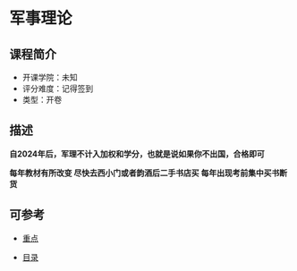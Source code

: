# 军事理论

## 课程简介

- 开课学院：未知
- 评分难度：记得签到
- 类型：开卷

## 描述

**自2024年后，军理不计入加权和学分，也就是说如果你不出国，合格即可**

**每年教材有所改变 尽快去西小门或者韵酒后二手书店买 每年出现考前集中买书断货**

## 可参考

- [重点](https://github.com/YuhangChen1/HUSR-CS-Learning/blob/master/%E5%86%9B%E4%BA%8B%E7%90%86%E8%AE%BA/%E5%86%9B%E7%90%86%E8%B5%84%E6%96%99(%E9%87%8D%E7%82%B9)%20(1).doc)

- [目录](https://github.com/YuhangChen1/HUSR-CS-Learning/blob/master/%E5%86%9B%E4%BA%8B%E7%90%86%E8%AE%BA/3_%E5%86%9B%E7%90%86%E6%96%B0%E7%89%88(1)%20(1).docx)
